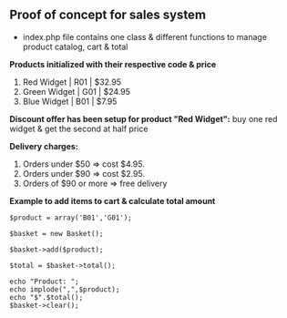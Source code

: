 ## Proof of concept for sales system
- index.php file contains one class & different functions to manage product catalog, cart & total

**Products initialized with their respective code & price**
1. Red Widget | R01 | $32.95
2. Green Widget | G01 | $24.95
3. Blue Widget | B01 | $7.95

**Discount offer has been setup for product "Red Widget":** buy one red widget & get the second at half price

**Delivery charges:**
1. Orders under $50 => cost $4.95. 
2. Orders under $90 => cost $2.95. 
3. Orders of $90 or more => free delivery

**Example to add items to cart & calculate total amount**
```
$product = array('B01','G01');

$basket = new Basket();

$basket->add($product);

$total = $basket->total();

echo "Product: ";
echo implode(",",$product);
echo "$".$total();
$basket->clear();
```
